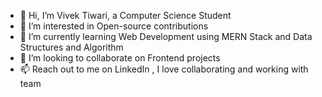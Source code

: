 - 👋 Hi, I’m Vivek Tiwari, a Computer Science Student
- 👀 I’m interested in Open-source contributions
- 🌱 I’m currently learning Web Development using MERN Stack and Data Structures and Algorithm
- 💞️ I’m looking to collaborate on Frontend projects
- 📫 Reach out to me on LinkedIn , I love collaborating and working with team   

<!---
VivekTiwari-1/VivekTiwari-1 is a ✨ special ✨ repository because its `README.md` (this file) appears on your GitHub profile.
You can click the Preview link to take a look at your changes.
--->
